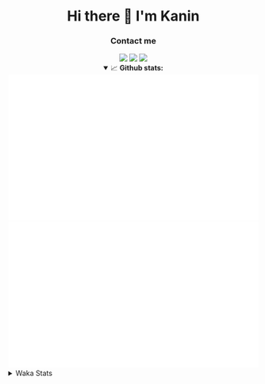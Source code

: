 <div align="center">
 <h1>Hi there 👋 I'm Kanin</h1>
 <h3>Contact me</h3>
 <a href="mailto:im@kanin.dev"><img src="https://img.shields.io/badge/gmail-%23D14836.svg?&style=for-the-badge&logo=gmail&logoColor=white"/></a>
 <a href="https://twitter.com/KaninDev"><img src="https://img.shields.io/badge/twitter-%231DA1F2.svg?&style=for-the-badge&logo=twitter&logoColor=white"/></a>
 <a href="https://www.linkedin.com/in/KaninDev"><img src="https://img.shields.io/badge/linkedin-%230077B5.svg?&style=for-the-badge&logo=linkedin&logoColor=white"/></a>
<details open>
  <summary>📈 <b>Github stats:</b></summary>
  <img src="https://github.com/Kanin/Kanin/blob/master/scripts/GitHubStats/generated/overview.svg"/>
  <img src="https://github.com/Kanin/Kanin/blob/master/scripts/GitHubStats/generated/languages.svg"/>
</details>
</div>

<details>
 <summary>Waka Stats</summary>

<!--START_SECTION:waka-->
![Profile Views](http://img.shields.io/badge/Profile%20Views-15-blue)

![Lines of code](https://img.shields.io/badge/From%20Hello%20World%20I%27ve%20Written-28804%20lines%20of%20code-blue)

**🐱 My Github Data** 

> 🏆 388 Contributions in the Year 2021
 > 
> 📦 52.4 kB Used in Github's Storage 
 > 
> 🚫 Not Opted to Hire
 > 
> 📜 11 Public Repositories 
 > 
> 🔑 6 Private Repositories  
 > 
**I'm an Early 🐤** 

```text
🌞 Morning    97 commits     ████░░░░░░░░░░░░░░░░░░░░░   15.72% 
🌆 Daytime    250 commits    ██████████░░░░░░░░░░░░░░░   40.52% 
🌃 Evening    131 commits    █████░░░░░░░░░░░░░░░░░░░░   21.23% 
🌙 Night      139 commits    █████░░░░░░░░░░░░░░░░░░░░   22.53%

```
📅 **I'm Most Productive on Monday** 

```text
Monday       119 commits    ████░░░░░░░░░░░░░░░░░░░░░   19.29% 
Tuesday      94 commits     ███░░░░░░░░░░░░░░░░░░░░░░   15.24% 
Wednesday    96 commits     ████░░░░░░░░░░░░░░░░░░░░░   15.56% 
Thursday     64 commits     ██░░░░░░░░░░░░░░░░░░░░░░░   10.37% 
Friday       83 commits     ███░░░░░░░░░░░░░░░░░░░░░░   13.45% 
Saturday     61 commits     ██░░░░░░░░░░░░░░░░░░░░░░░   9.89% 
Sunday       100 commits    ████░░░░░░░░░░░░░░░░░░░░░   16.21%

```


📊 **This Week I Spent My Time On** 

```text
⌚︎ Time Zone: America/New_York

💬 Programming Languages: 
Python                   16 hrs 57 mins      █████████████████████░░░░   86.64% 
Other                    1 hr 14 mins        █░░░░░░░░░░░░░░░░░░░░░░░░   6.36% 
Log File                 52 mins             █░░░░░░░░░░░░░░░░░░░░░░░░   4.45% 
virtualenv               20 mins             ░░░░░░░░░░░░░░░░░░░░░░░░░   1.78% 
YAML                     3 mins              ░░░░░░░░░░░░░░░░░░░░░░░░░   0.3%

🔥 Editors: 
PyCharm                  19 hrs 34 mins      █████████████████████████   100.0%

🐱‍💻 Projects: 
ModLogs                  10 hrs 36 mins      █████████████░░░░░░░░░░░░   54.17% 
TomsBot                  5 hrs 11 mins       ██████░░░░░░░░░░░░░░░░░░░   26.56% 
dpy2.0                   3 hrs 39 mins       ████░░░░░░░░░░░░░░░░░░░░░   18.68% 
Unknown Project          6 mins              ░░░░░░░░░░░░░░░░░░░░░░░░░   0.59%

💻 Operating System: 
Linux                    19 hrs 34 mins      █████████████████████████   100.0%

```

**I Mostly Code in Python** 

```text
Python                   21 repos            ███████████████████░░░░░░   77.78% 
JavaScript               3 repos             ██░░░░░░░░░░░░░░░░░░░░░░░   11.11% 
Kotlin                   1 repo              █░░░░░░░░░░░░░░░░░░░░░░░░   3.7% 
HTML                     1 repo              █░░░░░░░░░░░░░░░░░░░░░░░░   3.7% 
Java                     1 repo              █░░░░░░░░░░░░░░░░░░░░░░░░   3.7%

```


**Timeline**

![Chart not found](https://raw.githubusercontent.com/Kanin/Kanin/master/charts/bar_graph.png) 


 Last Updated on 31/07/2021
<!--END_SECTION:waka-->
</details>
